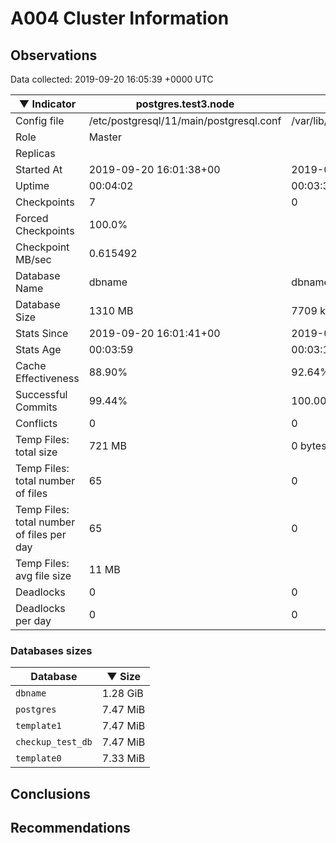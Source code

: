 # A004 Cluster Information #

## Observations ##
Data collected: 2019-09-20 16:05:39 +0000 UTC  

|&#9660;&nbsp;Indicator | postgres.test3.node | postgres.test1.node | postgres.test2.node |
|--------|-------|-------- |-------- |
|Config file |/etc/postgresql/11/main/postgresql.conf|/var/lib/postgresql/11/data1/postgresql.conf|/var/lib/postgresql/11/data2/postgresql.conf|
|Role |Master|<no value>|<no value>|
|Replicas ||<no value>|<no value>|
|Started At |2019-09-20&nbsp;16:01:38+00|2019-09-20 16:01:46+00|2019-09-20 16:01:52+00|
|Uptime |00:04:02|00:03:37|00:03:40|
|Checkpoints |7|0|0|
|Forced Checkpoints |100.0%|<no value>|<no value>|
|Checkpoint MB/sec |0.615492|<no value>|<no value>|
|Database Name |dbname|dbname|dbname|
|Database Size |1310&nbsp;MB|7709 kB|7701 kB|
|Stats Since |2019-09-20&nbsp;16:01:41+00|2019-09-20 16:02:10+00|2019-09-20 16:02:10+00|
|Stats Age |00:03:59|00:03:13|00:03:22|
|Cache Effectiveness |88.90%|92.64%|92.64%|
|Successful Commits |99.44%|100.00%|100.00%|
|Conflicts |0|0|0|
|Temp Files: total size |721&nbsp;MB|0 bytes|0 bytes|
|Temp Files: total number of files |65|0|0|
|Temp Files: total number of files per day |65|0|0|
|Temp Files: avg file size |11&nbsp;MB|<no value>|<no value>|
|Deadlocks |0|0|0|
|Deadlocks per day |0|0|0|


### Databases sizes ###

| Database | &#9660;&nbsp;Size |
|----------|--------|
| `dbname` | 1.28&nbsp;GiB |
| `postgres` | 7.47&nbsp;MiB |
| `template1` | 7.47&nbsp;MiB |
| `checkup_test_db` | 7.47&nbsp;MiB |
| `template0` | 7.33&nbsp;MiB |


## Conclusions ##


## Recommendations ##


